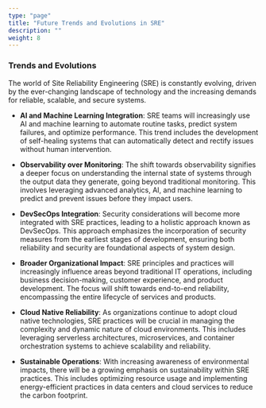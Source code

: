 ```yaml
---
type: "page"
title: "Future Trends and Evolutions in SRE"
description: ""
weight: 8
---
```


### Trends and Evolutions

The world of Site Reliability Engineering (SRE) is constantly evolving, driven by the ever-changing landscape of technology and the increasing demands for reliable, scalable, and secure systems.

- **AI and Machine Learning Integration**: SRE teams will increasingly use AI and machine learning to automate routine tasks, predict system failures, and optimize performance. This trend includes the development of self-healing systems that can automatically detect and rectify issues without human intervention.

- **Observability over Monitoring**: The shift towards observability signifies a deeper focus on understanding the internal state of systems through the output data they generate, going beyond traditional monitoring. This involves leveraging advanced analytics, AI, and machine learning to predict and prevent issues before they impact users.


- **DevSecOps Integration**: Security considerations will become more integrated with SRE practices, leading to a holistic approach known as DevSecOps. This approach emphasizes the incorporation of security measures from the earliest stages of development, ensuring both reliability and security are foundational aspects of system design.

- **Broader Organizational Impact**: SRE principles and practices will increasingly influence areas beyond traditional IT operations, including business decision-making, customer experience, and product development. The focus will shift towards end-to-end reliability, encompassing the entire lifecycle of services and products.

- **Cloud Native Reliability**: As organizations continue to adopt cloud native technologies, SRE practices will be crucial in managing the complexity and dynamic nature of cloud environments. This includes leveraging serverless architectures, microservices, and container orchestration systems to achieve scalability and reliability.

- **Sustainable Operations**: With increasing awareness of environmental impacts, there will be a growing emphasis on sustainability within SRE practices. This includes optimizing resource usage and implementing energy-efficient practices in data centers and cloud services to reduce the carbon footprint.